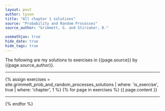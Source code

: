 ```yaml
---
layout: post
author: tyson
title: "All chapter 1 solutions"
source: "Probability and Random Processes"
source_author: "Grimmett, G. and Stirzaker, D."

usemathjax: true
hide_date: true
hide_tags: true
---
```


The following are my solutions to exercises in {{page.source}} by
{{page.source_author}}.
<hr>

{% assign
    exercises = site.grimmett_prob_and_random_processes_solutions
    | where: 'is_exercise', true
    | where: 'chapter', 1
%}
{% for page in exercises %}
{{ page.content }}
<hr>
{% endfor %}
